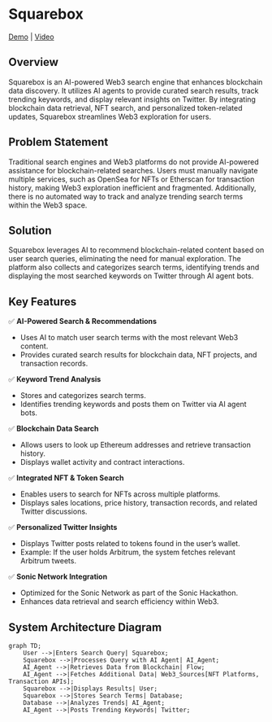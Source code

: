 # Squarebox

[Demo](https://squarebox-ten.vercel.app/) | [Video]() 

## Overview
Squarebox is an AI-powered Web3 search engine that enhances blockchain data discovery. It utilizes AI agents to provide curated search results, track trending keywords, and display relevant insights on Twitter. By integrating blockchain data retrieval, NFT search, and personalized token-related updates, Squarebox streamlines Web3 exploration for users.

## Problem Statement 
Traditional search engines and Web3 platforms do not provide AI-powered assistance for blockchain-related searches. Users must manually navigate multiple services, such as OpenSea for NFTs or Etherscan for transaction history, making Web3 exploration inefficient and fragmented. Additionally, there is no automated way to track and analyze trending search terms within the Web3 space.  

## Solution  
Squarebox leverages AI to recommend blockchain-related content based on user search queries, eliminating the need for manual exploration. The platform also collects and categorizes search terms, identifying trends and displaying the most searched keywords on Twitter through AI agent bots.  

## Key Features
✅ **AI-Powered Search & Recommendations**  
- Uses AI to match user search terms with the most relevant Web3 content.  
- Provides curated search results for blockchain data, NFT projects, and transaction records.  

✅ **Keyword Trend Analysis**  
- Stores and categorizes search terms.  
- Identifies trending keywords and posts them on Twitter via AI agent bots.  

✅ **Blockchain Data Search**  
- Allows users to look up Ethereum addresses and retrieve transaction history.  
- Displays wallet activity and contract interactions.  

✅ **Integrated NFT & Token Search**  
- Enables users to search for NFTs across multiple platforms.  
- Displays sales locations, price history, transaction records, and related Twitter discussions.  

✅ **Personalized Twitter Insights**  
- Displays Twitter posts related to tokens found in the user’s wallet.  
- Example: If the user holds Arbitrum, the system fetches relevant Arbitrum tweets.  

✅ **Sonic Network Integration**  
- Optimized for the Sonic Network as part of the Sonic Hackathon.  
- Enhances data retrieval and search efficiency within Web3.  

## System Architecture Diagram
```mermaid
graph TD;
    User -->|Enters Search Query| Squarebox;
    Squarebox -->|Processes Query with AI Agent| AI_Agent;
    AI_Agent -->|Retrieves Data from Blockchain| Flow;
    AI_Agent -->|Fetches Additional Data| Web3_Sources[NFT Platforms, Transaction APIs];
    Squarebox -->|Displays Results| User;
    Squarebox -->|Stores Search Terms| Database;
    Database -->|Analyzes Trends| AI_Agent;
    AI_Agent -->|Posts Trending Keywords| Twitter;
```

